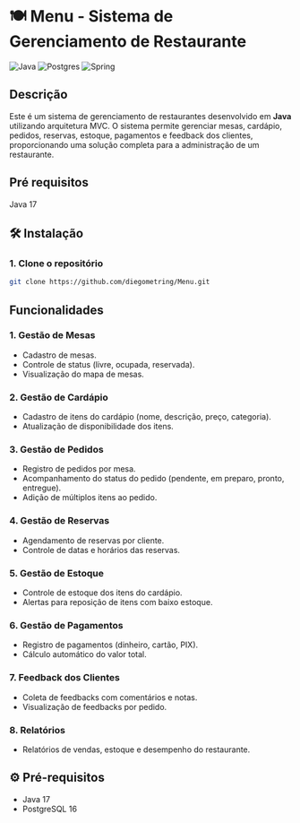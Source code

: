 # 🍽️ Menu - Sistema de Gerenciamento de Restaurante

![Java](https://img.shields.io/badge/java-%23ED8B00.svg?&style=for-the-badge&logo=java&logoColor=white)
![Postgres](https://img.shields.io/badge/postgres-%23316192.svg?style=for-the-badge&logo=postgresql&logoColor=white)
![Spring](https://img.shields.io/badge/Spring-6DB33F?style=for-the-badge&logo=spring&logoColor=white)

## Descrição

Este é um sistema de gerenciamento de restaurantes desenvolvido em **Java** utilizando arquitetura MVC. O sistema
permite gerenciar mesas, cardápio, pedidos, reservas, estoque, pagamentos e feedback dos clientes, proporcionando uma
solução completa para a administração de um restaurante.

## Pré requisitos

Java 17

## 🛠️ Instalação

### 1. Clone o repositório


```bash
git clone https://github.com/diegometring/Menu.git
```

## Funcionalidades

### 1. **Gestão de Mesas**
- Cadastro de mesas.
- Controle de status (livre, ocupada, reservada).
- Visualização do mapa de mesas.

### 2. **Gestão de Cardápio**
- Cadastro de itens do cardápio (nome, descrição, preço, categoria).
- Atualização de disponibilidade dos itens.

### 3. **Gestão de Pedidos**
- Registro de pedidos por mesa.
- Acompanhamento do status do pedido (pendente, em preparo, pronto, entregue).
- Adição de múltiplos itens ao pedido.

### 4. **Gestão de Reservas**
- Agendamento de reservas por cliente.
- Controle de datas e horários das reservas.

### 5. **Gestão de Estoque**
- Controle de estoque dos itens do cardápio.
- Alertas para reposição de itens com baixo estoque.

### 6. **Gestão de Pagamentos**
- Registro de pagamentos (dinheiro, cartão, PIX).
- Cálculo automático do valor total.

### 7. **Feedback dos Clientes**
- Coleta de feedbacks com comentários e notas.
- Visualização de feedbacks por pedido.

### 8. **Relatórios**
- Relatórios de vendas, estoque e desempenho do restaurante.

## ⚙️ Pré-requisitos

- Java 17 
- PostgreSQL 16


